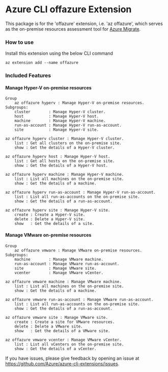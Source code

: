 # Azure CLI offazure Extension #
This package is for the 'offazure' extension, i.e. 'az offazure', which serves as the on-premise resources assessment tool for [Azure Migrate](https://learn.microsoft.com/en-us/azure/migrate/migrate-services-overview).

### How to use ###
Install this extension using the below CLI command
```
az extension add --name offazure
```

### Included Features ###
#### Manage Hyper-V on-premise resources ####
```
Group
    az offazure hyperv : Manage Hyper-V on-premise resources.
Subgroups:
    cluster        : Manage Hyper-V cluster.
    host           : Manage Hyper-V host.
    machine        : Manage Hyper-V machine.
    run-as-account : Manage Hyper-V run-as-account.
    site           : Manage Hyper-V site.
```
```
az offazure hyperv cluster : Manage Hyper-V cluster.
    list : Get all clusters on the on-premise site.
    show : Get the details of a Hyper-V cluster.

az offazure hyperv host : Manage Hyper-V host.
    list : Get all hosts on the on-premise site.
    show : Get the details of a Hyper-V host.

az offazure hyperv machine : Manage Hyper-V machine.
    list : List all machines on the on-premise site.
    show : Get the details of a machine.

az offazure hyperv run-as-account : Manage Hyper-V run-as-account.
    list : List all run-as-accounts on the on-premise site.
    show : Get the details of a run-as-account.

az offazure hyperv site : Manage Hyper-V site.
    create : Create a Hyper-V site.
    delete : Delete a Hyper-V site.
    show   : Get the details of a site.
```
#### Manage VMware on-premise resources ####
```
Group
    az offazure vmware : Manage VMware on-premise resources.
Subgroups:
    machine        : Manage VMware machine.
    run-as-account : Manage VMware run-as-account.
    site           : Manage VMware site.
    vcenter        : Manage VMware vCenter.
```
```
az offazure vmware machine : Manage VMware machine.
    list : List all machines on the on-premise site.
    show : Get the details of a machine.

az offazure vmware run-as-account : Manage VMware run-as-account.
    list : List all run-as-accounts on the on-premise site.
    show : Get the details of a run-as-account.

az offazure vmware site : Manage VMware site.
    create : Create a site for VMware resources.
    delete : Delete a VMware site.
    show   : Get the details of a VMware site.

az offazure vmware vcenter : Manage VMware vCenter.
    list : List all vCenters on the on-premise site.
    show : Get the details of a vCenter.
```

If you have issues, please give feedback by opening an issue at https://github.com/Azure/azure-cli-extensions/issues.